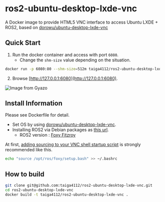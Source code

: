 # ros2-ubuntu-desktop-lxde-vnc
A Docker image to provide HTML5 VNC interface to access Ubuntu LXDE + ROS2, based on [dorowu/ubuntu-desktop-lxde-vnc](https://github.com/fcwu/docker-ubuntu-vnc-desktop)

## Quick Start
1. Run the docker container and access with port `6080`.
    - Change the `shm-size` value depending on the situation.

```sh
docker run -p 6080:80 --shm-size=512m taiga4112/ros2-ubuntu-desktop-lxde-vnc:latest
```

2. Browse [http://127.0.0.1:6080](http://127.0.0.1:6080).

![Image from Gyazo](https://i.gyazo.com/ab43ab3f6dc10b5186416499e49d0bbe.jpg)

## Install Information
Please see Dockerfile for detail.

- Set OS by using [dorowu/ubuntu-desktop-lxde-vnc](https://github.com/fcwu/docker-ubuntu-vnc-desktop).
- Installing ROS2 via Debian packages as [this url](https://index.ros.org/doc/ros2/Installation/Foxy/Linux-Install-Debians/#id10).
  - ROS2 version : [Foxy Fitzroy](https://index.ros.org/doc/ros2/Releases/Release-Foxy-Fitzroy/)

At first, [adding sourcing to your VNC shell startup script](https://index.ros.org/doc/ros2/Tutorials/Configuring-ROS2-Environment/#add-sourcing-to-your-shell-startup-script) is strongly recommended like this.

```sh
echo "source /opt/ros/foxy/setup.bash" >> ~/.bashrc
```

## How to build

```sh
git clone git@github.com:taiga4112/ros2-ubuntu-desktop-lxde-vnc.git
cd ros2-ubuntu-desktop-lxde-vnc
docker build -t taiga4112/ros2-ubuntu-desktop-lxde-vnc .
```